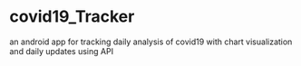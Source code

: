 # covid19_Tracker
an android app for tracking daily analysis of covid19  with chart visualization and daily updates using API
